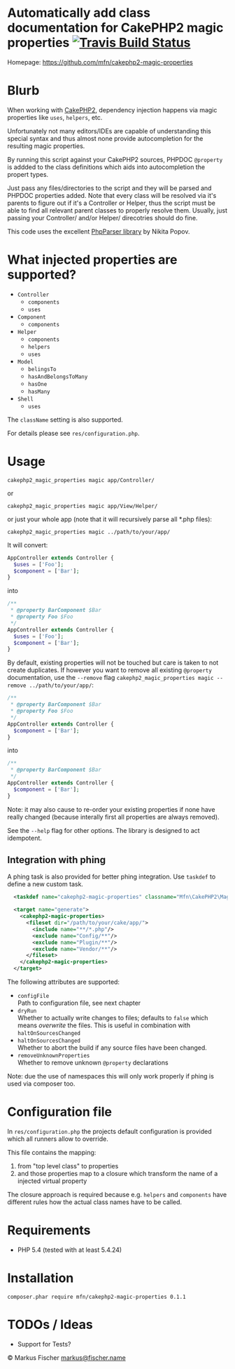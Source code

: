 # Automatically add class documentation for CakePHP2 magic properties [ ![Travis Build Status](https://travis-ci.org/mfn/cakephp2-magic-properties.svg?branch=master)](https://travis-ci.org/mfn/cakephp2-magic-properties)

Homepage: https://github.com/mfn/cakephp2-magic-properties

# Blurb

When working with [CakePHP2](http://cakephp.org/), dependency injection happens via magic properties like `uses`, `helpers`, etc.

Unfortunately not many editors/IDEs are capable of understanding this special syntax and thus almost none provide autocompletion for the resulting magic properties.

By running this script against your CakePHP2 sources, PHPDOC `@property` is addded to the class definitions which aids into autocompletion the propert types.

Just pass any files/directories to the script and they will be parsed and PHPDOC properties added. Note that every class will be resolved via it's parents to figure out if it's a Controller or Helper, thus the script must be able to find all relevant parent classes to properly resolve them. Usually, just passing your Controller/ and/or Helper/ direcotries should do fine.

This code uses the excellent [PhpParser library](https://github.com/nikic/PHP-Parser) by Nikita Popov.

# What injected properties are supported?

- `Controller`
  - `components`
  - `uses`
- `Component`
  - `components`
- `Helper`
  - `components`
  - `helpers`
  - `uses`
- `Model`
  - `belingsTo`
  - `hasAndBelongsToMany`
  - `hasOne`
  - `hasMany`
- `Shell`
  - `uses`

The `className` setting is also supported.

For details please see `res/configuration.php`.

# Usage

`cakephp2_magic_properties magic app/Controller/`

or

`cakephp2_magic_properties magic app/View/Helper/`

or just your whole app (note that it will recursively parse all \*.php files):

`cakephp2_magic_properties magic ../path/to/your/app/`

It will convert:
```PHP
AppController extends Controller {
  $uses = ['Foo'];
  $component = ['Bar'];
}
```
into
```PHP
/**
 * @property BarComponent $Bar
 * @property Foo $Foo
 */
AppController extends Controller {
  $uses = ['Foo'];
  $component = ['Bar'];
}
```

By default, existing properties will not be touched but care is taken to not create duplicates. If however you want to remove all existing `@property` documentation, use the `--remove` flag `cakephp2_magic_properties magic --remove ../path/to/your/app/`:
```PHP
/**
 * @property BarComponent $Bar
 * @property Foo $Foo
 */
AppController extends Controller {
  $component = ['Bar'];
}
```
into
```PHP
/**
 * @property BarComponent $Bar
 */
AppController extends Controller {
  $component = ['Bar'];
}
```
Note: it may also cause to re-order your existing properties if none have really changed (because interally first all properties are always removed).

See the `--help` flag for other options. The library is designed to act idempotent.

## Integration with phing

A phing task is also provided for better phing integration. Use `taskdef` to define a new custom task.

```XML
  <taskdef name="cakephp2-magic-properties" classname="Mfn\CakePHP2\MagicProperty\Runner\PhingTask"/>

  <target name="generate">
    <cakephp2-magic-properties>
      <fileset dir="/path/to/your/cake/app/">
        <include name="**/*.php"/>
        <exclude name="Config/**"/>
        <exclude name="Plugin/**"/>
        <exclude name="Vendor/**"/>
      </fileset>
    </cakephp2-magic-properties>
  </target>
```

The following attributes are supported:
- `configFile`<br>Path to configuration file, see next chapter
- `dryRun`<br>Whether to actually write changes to files; defaults to `false` which means *overwrite* the files.
  This is useful in combination with `haltOnSourcesChanged`
- `haltOnSourcesChanged`<br>Whether to abort the build if any source files have been changed.
- `removeUnknownProperties`<br>Whether to remove unknown `@property` declarations

Note: due the use of namespaces this will only work properly if phing is used via composer too.

# Configuration file

In `res/configuration.php` the projects default configuration is provided which all runners allow to override.

This file contains the mapping:

1. from "top level class" to properties
2. and those properties map to a closure which transform the name of a injected virtual property

The closure approach is required because e.g. `helpers` and `components` have different rules how the actual class names have to be called.

# Requirements

- PHP 5.4 (tested with at least 5.4.24)

# Installation

```
composer.phar require mfn/cakephp2-magic-properties 0.1.1
```

# TODOs / Ideas
- Support for Tests?

© Markus Fischer <markus@fischer.name>

